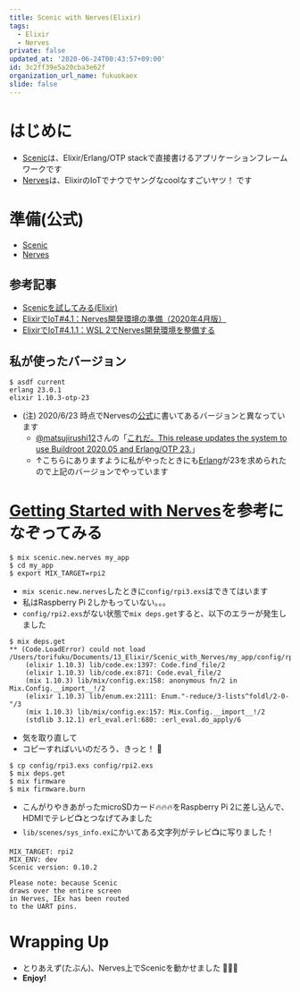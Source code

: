 ```yaml
---
title: Scenic with Nerves(Elixir)
tags:
  - Elixir
  - Nerves
private: false
updated_at: '2020-06-24T00:43:57+09:00'
id: 3c2ff39e5a20cba3e62f
organization_url_name: fukuokaex
slide: false
---
```

# はじめに
- [Scenic](https://hexdocs.pm/scenic/welcome.html)は、Elixir/Erlang/OTP stackで直接書けるアプリケーションフレームワークです
- [Nerves](https://hexdocs.pm/nerves/getting-started.html)は、ElixirのIoTでナウでヤングなcoolなすごいヤツ！ です

# 準備(公式)
- [Scenic](https://hexdocs.pm/scenic/install_dependencies.html#content)
- [Nerves](https://hexdocs.pm/nerves/installation.html#content)

## 参考記事
- [Scenicを試してみる(Elixir)](https://qiita.com/torifukukaiou/items/0d2c63265aa2600bddd2)
- [ElixirでIoT#4.1：Nerves開発環境の準備（2020年4月版）](https://qiita.com/takasehideki/items/88dda57758051d45fcf9)
- [ElixirでIoT#4.1.1：WSL 2でNerves開発環境を整備する](https://qiita.com/takasehideki/items/b8ea8b3455c70398178a)

## 私が使ったバージョン
```
$ asdf current
erlang 23.0.1
elixir 1.10.3-otp-23
```

- (注) 2020/6/23 時点でNervesの[公式](https://hexdocs.pm/nerves/installation.html#all-platforms)に書いてあるバージョンと異なっています
    - [@matsujirushi12](https://twitter.com/matsujirushi12)さんの「[これだ。This release updates the system to use Buildroot 2020.05 and Erlang/OTP 23.](https://twitter.com/matsujirushi12/status/1274691931608473601)」
    - ↑こちらにありますように私がやったときにも[Erlang](https://www.erlang.org/)が23を求められたので上記のバージョンでやっています

# [Getting Started with Nerves](https://hexdocs.pm/scenic/getting_started_nerves.html#content)を参考になぞってみる

```
$ mix scenic.new.nerves my_app
$ cd my_app
$ export MIX_TARGET=rpi2
```

- `mix scenic.new.nerves`したときに`config/rpi3.exs`はできてはいます
- 私はRaspberry Pi 2しかもっていない。。。
- `config/rpi2.exs`がない状態で`mix deps.get`すると、以下のエラーが発生しました

```
$ mix deps.get
** (Code.LoadError) could not load /Users/torifuku/Documents/13_Elixir/Scenic_with_Nerves/my_app/config/rpi2.exs
    (elixir 1.10.3) lib/code.ex:1397: Code.find_file/2
    (elixir 1.10.3) lib/code.ex:871: Code.eval_file/2
    (mix 1.10.3) lib/mix/config.ex:158: anonymous fn/2 in Mix.Config.__import__!/2
    (elixir 1.10.3) lib/enum.ex:2111: Enum."-reduce/3-lists^foldl/2-0-"/3
    (mix 1.10.3) lib/mix/config.ex:157: Mix.Config.__import__!/2
    (stdlib 3.12.1) erl_eval.erl:680: :erl_eval.do_apply/6
```

- 気を取り直して
- コピーすればいいのだろう、きっと！ :rocket: 

```
$ cp config/rpi3.exs config/rpi2.exs 
$ mix deps.get
$ mix firmware
$ mix firmware.burn
```


- こんがりやきあがったmicroSDカード:fire::fire::fire:をRaspberry Pi 2に差し込んで、HDMIでテレビ:tv:とつなげてみました
- `lib/scenes/sys_info.ex`にかいてある文字列がテレビ:tv:に写りました！

```
MIX_TARGET: rpi2
MIX_ENV: dev
Scenic version: 0.10.2
```

```
Please note: because Scenic
draws over the entire screen
in Nerves, IEx has been routed
to the UART pins.
```

# Wrapping Up
- とりあえず(たぶん)、Nerves上でScenicを動かせました :rocket::rocket::rocket: 
- **Enjoy!**
